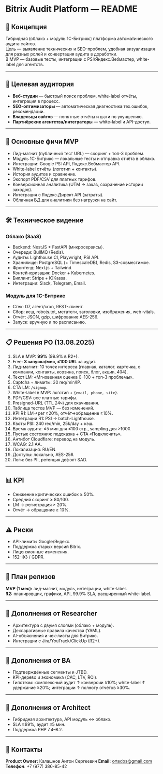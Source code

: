 # Bitrix Audit Platform — README

## 📌 Концепция

Гибридная (облако + модуль 1С-Битрикс) платформа автоматического аудита сайтов.  
Цель — выявление технических и SEO-проблем, удобная визуализация для разных ролей и конвертация аудита в доработки.  
В MVP — базовые тесты, интеграции с PSI/Яндекс.Вебмастер, white-label для агентств.

---

## 🎯 Целевая аудитория

- **Веб-студии** — быстрый поиск проблем, white-label отчёты, интеграция в процесс.  
- **SEO-оптимизаторы** — автоматическая диагностика тех.ошибок, рекомендации.  
- **Владельцы сайтов** — понятные отчёты и шаги по улучшению.  
- **Партнёрские агентства/интеграторы** — white-label и API-доступ.

---

## 🚀 Основные фичи MVP

- Лид-магнит (публичный тест URL) — скоринг + топ-3 проблем.  
- Модуль 1С-Битрикс — локальные тесты и отправка отчёта в облако.  
- Интеграции: Google PSI API, Яндекс.Вебмастер API.  
- White-label отчёты (логотип + контакты).  
- История аудитов и сравнение.  
- Экспорт PDF/CSV для платных тарифов.  
- Конверсионная аналитика (UTM → заказ, сохранение истории заходов).  
- Интеграция с Яндекс.Директ API (затраты).  
- Облачная БД для аналитики без нагрузки на сайт.  

---

## 🛠 Техническое видение

### Облако (SaaS)
- Backend: NestJS + FastAPI (микросервисы).
- Очереди: BullMQ (Redis).
- Аудиты: Lighthouse CI, Playwright, PSI API.
- Хранилище: PostgreSQL (+ TimescaleDB), Redis, S3-совместимое.
- Фронтенд: Next.js + Tailwind.
- Контейнеризация: Docker + Kubernetes.
- Биллинг: Stripe + ЮKassa.
- Интеграции: Slack, Telegram, Email.

### Модуль для 1С-Битрикс
- Стек: D7, агент/cron, REST-клиент.
- Сбор: кеш, robots.txt, метатеги, заголовки, изображения, web-vitals.
- Отчёт: JSON, gzip, шифрование AES-256.
- Запуск: вручную и по расписанию.

---

## 📋 Решения PO (13.08.2025)

1. SLA в MVP: **99%** (99.9% в R2+).  
2. Free: **3 запуска/мес, ≤100 URL** за аудит.  
3. Лид-магнит: 10 точек интереса (главная, каталог, карточка, о компании, контакты, корзина, поиск, блог, акции, 404).  
4. Текст LM: «Мгновенная оценка 0–100 + топ-3 проблемы».  
5. Captcha + лимиты: 30 req/min/IP.  
6. CTA LM: `/signup`.  
7. White-label в MVP: логотип + `{email, phone, site}`.  
8. PDF/CSV: все платные тарифы.  
9. Presigned-URL (TTL 24ч) для скачивания.  
10. Таблица тестов MVP — без изменений.  
11. KPI R1: LM→рег ≥20%, отчёт→обращение ≥10%.  
12. Интеграции R1: PSI → batch-Lighthouse.  
13. Квоты PSI: 240 req/min, 25k/day + кэш.  
14. Время аудита: ≤5 мин для ≤100 стр., sampling для >1000.  
15. Пустые состояния: подсказка + CTA «Подключить».  
16. Антибот Cloudflare: перевод на модуль.  
17. WCAG: 2.1 AA.  
18. Локализация: RU/EN.  
19. Доступы: локально, AES-256.  
20. Логи: без PII, ретенция дефолт SAD.

---

## 📊 KPI

- Снижение критических ошибок ≥ 50%.  
- Средний скоринг ≥ 80/100.  
- LM → регистрация ≥ 20%.  
- Отчёт → обращение ≥ 10%.  

---

## ⚠ Риски

- API-лимиты Google/Яндекс.  
- Поддержка старых версий Bitrix.  
- Лицензионные изменения.  
- 152-ФЗ / GDPR.

---

## 📅 План релизов

**MVP (1 мес):** лид-магнит, модуль, интеграции, white-label.  
**R2:** планировщик, графики, API, 99.9% SLA, расширенный white-label.  

---

## 📌 Дополнения от Researcher

- Архитектура с двумя слоями (облако + модуль).  
- Декларативные правила качества (YAML).  
- AI-объяснения и чек-листы для Битрикс.  
- Интеграции с Jira/YouTrack/ClickUp (R2+).  

---

## 📌 Дополнения от BA

- Подтверждённые сегменты и JTBD.  
- KPI-дерево и экономика (CAC, LTV, ROI).  
- Гипотезы: комплексный аудит ↑ конверсии ≥10%; white-label ↑ удержание ≥20%; интеграции ↑ полноту отчётов ≥30%.  

---

## 📌 Дополнения от Architect

- Гибридная архитектура, API модуль ↔ облако.  
- SLA ≥99%, аудит ≤5 мин.  
- Поддержка PHP 7.4–8.2.  

---

## 📌 Контакты

**Product Owner:** Калашнов Антон Сергеевич
**Email:** ortedos@gmail.com
**Телефон:** +7 (977) 386-85-42

